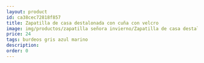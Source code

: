 ```yaml
---
layout: product
id: ca38cec72818f857
title: Zapatilla de casa destalonada con cuña con velcro
image: img/productos/zapatilla señora invierno/Zapatilla de casa destalonada con cuña con velcro=24=burdeos gris azul marino.webp
price: 24
tags: burdeos gris azul marino
description: 
order: 0
---
```

